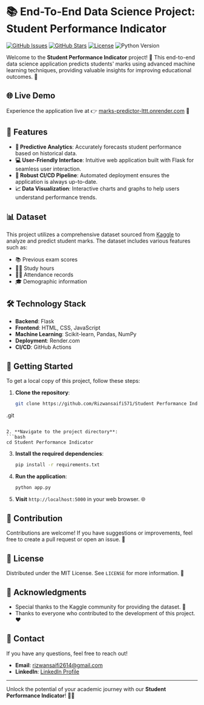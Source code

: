 # 📚 End-To-End Data Science Project: Student Performance Indicator

[![GitHub Issues](https://img.shields.io/github/issues/Rizwansaifi571/End_To_End_DS-Project)](https://github.com/Rizwansaifi571/End_To_End_DS-Project/issues) 
[![GitHub Stars](https://img.shields.io/github/stars/Rizwansaifi571/End_To_End_DS-Project)](https://github.com/Rizwansaifi571/End_To_End_DS-Project/stargazers)
[![License](https://img.shields.io/badge/license-MIT-brightgreen)](https://opensource.org/licenses/MIT)
![Python Version](https://img.shields.io/badge/python-3.8%2B-blue)

Welcome to the **Student Performance Indicator** project! 🎉 This end-to-end data science application predicts students' marks using advanced machine learning techniques, providing valuable insights for improving educational outcomes. 🚀



## 🌐 Live Demo

Experience the application live at 👉 [marks-predictor-lttt.onrender.com](https://marks-predictor-lttt.onrender.com/) 🎉

## 🌟 Features

- **🔮 Predictive Analytics**: Accurately forecasts student performance based on historical data.
- **💻 User-Friendly Interface**: Intuitive web application built with Flask for seamless user interaction.
- **🔧 Robust CI/CD Pipeline**: Automated deployment ensures the application is always up-to-date.
- **📈 Data Visualization**: Interactive charts and graphs to help users understand performance trends.

## 📊 Dataset

This project utilizes a comprehensive dataset sourced from [Kaggle](https://www.kaggle.com/datasets) to analyze and predict student marks. The dataset includes various features such as:

- 📚 Previous exam scores
- 🧑‍🏫 Study hours
- 👩‍🎓 Attendance records
- 🎓 Demographic information

## 🛠️ Technology Stack

- **Backend**: Flask
- **Frontend**: HTML, CSS, JavaScript
- **Machine Learning**: Scikit-learn, Pandas, NumPy
- **Deployment**: Render.com
- **CI/CD**: GitHub Actions

## 🚀 Getting Started

To get a local copy of this project, follow these steps:

1. **Clone the repository**:
   ```bash
   git clone https://github.com/Rizwansaifi571/Student Performance Indicator
.git
   ```
   
2. **Navigate to the project directory**:
   ```bash
   cd Student Performance Indicator

   ```

3. **Install the required dependencies**:
   ```bash
   pip install -r requirements.txt
   ```

4. **Run the application**:
   ```bash
   python app.py
   ```

5. **Visit** `http://localhost:5000` in your web browser. 🌐


## 🤝 Contribution

Contributions are welcome! If you have suggestions or improvements, feel free to create a pull request or open an issue. 💬

## 📄 License

Distributed under the MIT License. See `LICENSE` for more information. 📜

## 🙌 Acknowledgments

- Special thanks to the Kaggle community for providing the dataset. 👏
- Thanks to everyone who contributed to the development of this project. ❤️

## 📧 Contact

If you have any questions, feel free to reach out!

- **Email**: rizwansaifi2614@gmail.com
- **LinkedIn**: [LinkedIn Profile](https://www.linkedin.com/in/rizwansaifi2614/)

---

Unlock the potential of your academic journey with our **Student Performance Indicator**! 📘✨

